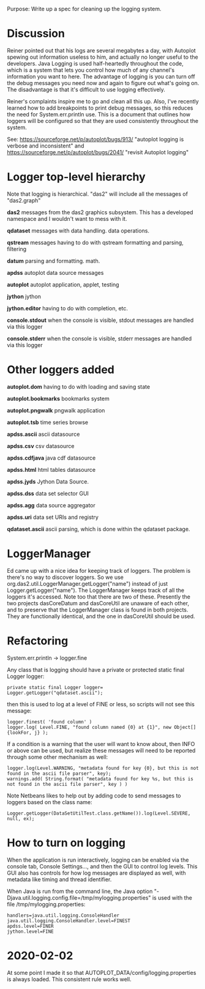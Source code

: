 Purpose: Write up a spec for cleaning up the logging system.

# Discussion

Reiner pointed out that his logs are several megabytes a day, with
Autoplot spewing out information useless to him, and actually no longer
useful to the developers. Java Logging is used half-heartedly throughout
the code, which is a system that lets you control how much of any
channel's information you want to here. The advantage of logging is you
can turn off the debug messages you need now and again to figure out
what's going on. The disadvantage is that it's difficult to use logging
effectively.

Reiner's complaints inspire me to go and clean all this up. Also, I've
recently learned how to add breakpoints to print debug messages, so this
reduces the need for System.err.println use. This is a document that
outlines how loggers will be configured so that they are used
consistently throughout the system.

See: <https://sourceforge.net/p/autoplot/bugs/913/> "autoplot logging is
verbose and inconsistent" and
<https://sourceforge.net/p/autoplot/bugs/2041/> "revisit Autoplot
logging"

# Logger top-level hierarchy

Note that logging is hierarchical. "das2" will include all the messages
of "das2.graph"

**das2** messages from the das2 graphics subsystem. This has a developed
namespace and I wouldn't want to mess with it.

**qdataset** messages with data handling. data operations.

**qstream** messages having to do with qstream formatting and parsing,
filtering

**datum** parsing and formatting. math.

**apdss** autoplot data source messages

**autoplot** autoplot application, applet, testing

**jython** jython

**jython.editor** having to do with completion, etc.

**console.stdout** when the console is visible, stdout messages are
handled via this logger

**console.stderr** when the console is visible, stderr messages are
handled via this logger

# Other loggers added

**autoplot.dom** having to do with loading and saving state

**autoplot.bookmarks** bookmarks system

**autoplot.pngwalk** pngwalk application

**autoplot.tsb** time series browse

**apdss.ascii** ascii datasource

**apdss.csv** csv datasource

**apdss.cdfjava** java cdf datasource

**apdss.html** html tables datasource

**apdss.jyds** Jython Data Source.

**apdss.dss** data set selector GUI

**apdss.agg** data source aggregator

**apdss.uri** data set URIs and registry

**qdataset.ascii** ascii parsing, which is done within the qdataset
package.

# LoggerManager

Ed came up with a nice idea for keeping track of loggers. The problem is
there's no way to discover loggers. So we use
org.das2.util.LoggerManager.getLogger("name") instead of just
Logger.getLogger("name"). The LoggerManager keeps track of all the
loggers it's accessed. Note too that there are two of these. Presently
the two projects dasCoreDatum and dasCoreUtil are unaware of each other,
and to preserve that the LoggerManager class is found in both projects.
They are functionally identical, and the one in dasCoreUtil should be
used.

# Refactoring

System.err.println -\> logger.fine

Any class that is logging should have a private or protected static
final Logger logger:

```
private static final Logger logger= Logger.getLogger("qdataset.ascii");
```
then this is used to log at a level of FINE or less, so scripts will not
see this message:

```
logger.finest( 'found column' )
logger.log( Level.FINE, "found column named {0} at {1}", new Object[]{lookFor, j} );
```
If a condition is a warning that the user will want to know about, then
INFO or above can be used, but realize these messages will need to be
reported through some other mechanism as well:

```
logger.log(Level.WARNING, "metadata found for key {0}, but this is not found in the ascii file parser", key);
warnings.add( String.format( "metadata found for key %s, but this is not found in the ascii file parser", key ) )
```
Note Netbeans likes to help out by adding code to send messages to
loggers based on the class name:

```
Logger.getLogger(DataSetUtilTest.class.getName()).log(Level.SEVERE, null, ex);
```
# How to turn on logging

When the application is run interactively, logging can be enabled via
the console tab, Console Settings..., and then the GUI to control log
levels. This GUI also has controls for how log messages are displayed as
well, with metadata like timing and thread identifier.

When Java is run from the command line, the Java option
"-Djava.util.logging.config.file=/tmp/mylogging.properties" is used with
the file /tmp/mylogging.properties:

```
handlers=java.util.logging.ConsoleHandler
java.util.logging.ConsoleHandler.level=FINEST
apdss.level=FINER
jython.level=FINE
```
# 2020-02-02

At some point I made it so that AUTOPLOT\_DATA/config/logging.properties
is always loaded. This consistent rule works well.


